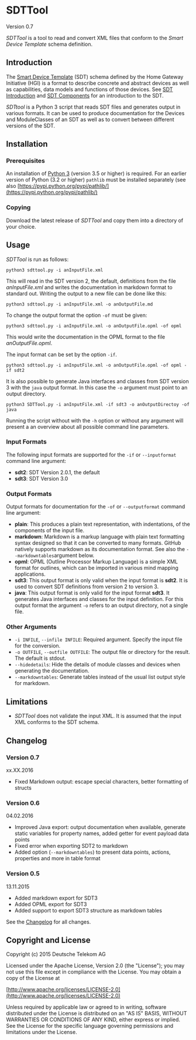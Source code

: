 # SDTTool
Version 0.7

*SDTTool* is a tool to read and convert XML files that conform to the *Smart Device Template* schema definition.

## Introduction
The [Smart Device Template](https://github.com/Homegateway/SmartDeviceTemplate) (SDT) schema defined by the Home Gateway Initiative (HGI) is a format to describe concrete and abstract devices as well as capabilities, data models and functions of those devices. See [SDT Introduction](https://github.com/Homegateway/SmartDeviceTemplate/blob/master/SDT/schema3.0/docs/Introduction.md) and [SDT Components](https://github.com/Homegateway/SmartDeviceTemplate/blob/master/SDT3.0/docs/SDT_Components.md) for an introduction to the SDT.

*SDTtool* is a Python 3 script that reads SDT files and generates output in various formats. It can be used to produce documentation for the Devices and ModuleClasses of an SDT as well as to convert between different versions of the SDT.


## Installation
### Prerequisites
An installation of [Python 3](https://www.python.org/downloads/) (version 3.5 or higher) is required. For an earlier version of Python (3.2 or higher) ``pathlib`` must be installed separately (see also [https://pypi.python.org/pypi/pathlib/](https://pypi.python.org/pypi/pathlib/)

### Copying
Download the latest release of *SDTTool* and copy them into a directory of your choice.

## Usage

*SDTTool* is run as follows:

	python3 sdttool.py -i anInputFile.xml 

This will read in the SDT version 2, the default, definitions from the file *anInputFile.xml* and writes the documentation in markdown format to standard out. Writing the output to a new file can be done like this:

	python3 sdttool.py -i anInputFile.xml -o anOutputFile.md

To change the output format the option ``-of`` must be given:

	python3 sdttool.py -i anInputFile.xml -o anOutputFile.opml -of opml

This would write the documentation in the OPML format to the file *anOutputFile.opml*.

The input format can be set by the option ``-if``.  

	python3 sdttool.py -i anInputFile.xml -o anOutputFile.opml -of opml -if sdt2

It is also possible to generate Java interfaces and classes from SDT version 3 with the ``java`` output format. In this case the ``-o`` argument must point to an output directory.

	python3 SDTTool.py -i anInputFile.xml -if sdt3 -o anOutputDirectoy -of java

Running the script without with the ``-h`` option or without any argument will present a an overview about all possible command line parameters.

### Input Formats
The following input formats are supported for the ``-if`` or ``--inputformat`` command line argument:

- **sdt2**: SDT Version 2.0.1, the default
- **sdt3**: SDT Version 3.0

### Output Formats
Output formats for documentation for the ``-of`` or ``--outputformat`` command line argument:

- **plain**: This produces a plain text representation, with indentations, of the components of the input file.
- **markdown**: Markdown is a markup language with plain text formatting syntax designed so that it can be converted to many formats. GitHub natively supports markdown as its documentation format. See also the ``--markdowntables``argument below.
- **opml**: OPML (Outline Processor Markup Language) is a simple XML format for outlines, which can be imported in various mind mapping applications.
- **sdt3**: This output format is only valid when the input format is **sdt2**. It is used to convert SDT definitions from version 2 to version 3.
- **java**: This output format is only valid for the input format **sdt3**. It generates Java interfaces and classes for the input definition. For this output format the argument ``-o`` refers to an output directory, not a single file.

### Other Arguments
- ``-i INFILE``, ``--infile INFILE``: Required argument. Specify the input file for the conversion.
- ``-o OUTFILE``, ``--outfile OUTFILE``: The output file or directory for the result. The default is stdout.
- ``--hidedetails``: Hide the details of module classes and devices when generating the documentation.
- ``--markdowntables``: Generate tables instead of the usual list output style for markdown.


## Limitations
- *SDTTool* does not validate the input XML. It is assumed that the input XML conforms to the SDT schema.

## Changelog

### Version 0.7
xx.XX.2016

- Fixed Markdown output: escape special characters, better formatting of structs

### Version 0.6
04.02.2016

- Improved Java export: output documentation when available, generate static variables for property names, added getter for event payload data points
- Fixed error when exporting SDT2 to markdown
- Added option (``--markdowntables``) to present data points, actions, properties and more in table format

### Version 0.5
13.11.2015

- Added markdown export for SDT3
- Added OPML export for SDT3
- Added support to export SDT3 structure as markdown tables

See the [Changelog](CHANGELOG.md) for all changes.

## Copyright and License
Copyright (c) 2015 Deutsche Telekom AG

Licensed under the Apache License, Version 2.0 (the "License");
you may not use this file except in compliance with the License.
You may obtain a copy of the License at

[http://www.apache.org/licenses/LICENSE-2.0](http://www.apache.org/licenses/LICENSE-2.0)

Unless required by applicable law or agreed to in writing, software
distributed under the License is distributed on an "AS IS" BASIS,
WITHOUT WARRANTIES OR CONDITIONS OF ANY KIND, either express or implied.
See the License for the specific language governing permissions and
limitations under the License.


